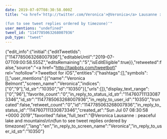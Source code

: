 ```yaml
---
date: 2019-07-07T08:30:58.000Z
title: "<a href='http://twitter.com/Veronica'>@Veronica</a> Lausanne : peaceful lake and mountains

(fun to see tweet replies ordered by timezone)″"
user_mentions: "undefined"
tweet_id: "1147785063268007936"
pub_type: "tweet"
---
```

{"edit_info":{"initial":{"editTweetIds":["1147785063268007936"],"editableUntil":"2019-07-07T09:00:58.555Z","editsRemaining":"5","isEditEligible":true}},"retweeted":false,"source":"<a href=\"http://tapbots.com/tweetbot\" rel=\"nofollow\">Tweetbot for iΟS</a>","entities":{"hashtags":[],"symbols":[],"user_mentions":[{"name":"Veronica Belmont","screen_name":"Veronica","indices":["0","9"],"id_str":"10350","id":"10350"}],"urls":[]},"display_text_range":["0","96"],"favorite_count":"0","in_reply_to_status_id_str":"1147607111330873346","id_str":"1147785063268007936","in_reply_to_user_id":"10350","truncated":false,"retweet_count":"0","id":"1147785063268007936","in_reply_to_status_id":"1147607111330873346","created_at":"Sun Jul 07 08:30:58 +0000 2019","favorited":false,"full_text":"@Veronica Lausanne : peaceful lake and mountains\n\n(fun to see tweet replies ordered by timezone)","lang":"en","in_reply_to_screen_name":"Veronica","in_reply_to_user_id_str":"10350"}
